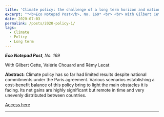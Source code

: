 ```yaml
---
title: 'Climate policy: the challenge of a long term horizon and national interests'
excerpt: "*<b>Eco Notepad Post</b>, No. 169* <br> <br> With Gilbert Cette, Valérie Chouard and Rémy Lecat <br> <br> Climate policy has so far had limited results despite national commitments under the Paris agreement. Various scenarios establishing a cost-benefit balance of this policy bring to light the main obstacles it is facing. Its net gains are highly significant but remote in time and very unevenly distributed between countries. <br> <br> [Access here](https://www.banque-france.fr/en/publications-and-statistics/publications/climate-policy-challenge-long-term-horizon-and-national-interests)"
date: 2020-07-03
permalink: /posts/2020-policy-1/
tags:
  - Climate
  - Policy
  - Long term
---
```


*<b>Eco Notepad Post</b>, No. 169*

With Gilbert Cette, Valérie Chouard and Rémy Lecat 

**Abstract:** Climate policy has so far had limited results despite national commitments under the Paris agreement. Various scenarios establishing a cost-benefit balance of this policy bring to light the main obstacles it is facing. Its net gains are highly significant but remote in time and very unevenly distributed between countries.

[Access here](https://www.banque-france.fr/en/publications-and-statistics/publications/climate-policy-challenge-long-term-horizon-and-national-interests)

------
